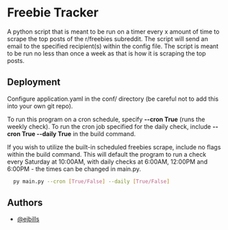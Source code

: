 
# Freebie Tracker

A python script that is meant to be run on a timer every x amount of time to scrape the top posts of the r/freebies subreddit. The script will send an email to the specified recipient(s) within the config file. The script is meant to be run no less than once a week as that is how it is scraping the top posts.

## Deployment

Configure application.yaml in the conf/ directory (be careful not to add this into your own git repo).

To run this program on a cron schedule, specify **--cron True** (runs the weekly check). To run the cron job specified for the daily check, include **--cron True --daily True** in the build command.

If you wish to utilize the built-in scheduled freebies scrape, include no flags within the build command. This will default the program to run a check every Saturday at 10:00AM, with daily checks at 6:00AM, 12:00PM and 6:00PM - the times can be changed in main.py.

```bash
  py main.py --cron [True/False] --daily [True/False]
```

## Authors

- [@ejbills](https://github.com/ejbills)

